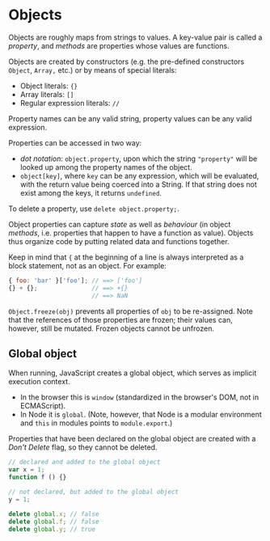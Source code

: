 # Objects

Objects are roughly maps from strings to values. A key-value pair is called a _property_, and _methods_ are properties whose values are functions.

Objects are created by constructors (e.g. the pre-defined constructors `Object`, `Array,` etc.) or by means of special literals:

* Object literals: `{}`
* Array literals: `[]`
* Regular expression literals: `//`

Property names can be any valid string, property values can be any valid expression.

Properties can be accessed in two way:

* _dot notation_: `object.property`, upon which the string `"property"` will be looked up among the property names of the object.
* `object[key]`, where `key` can be any expression, which will be evaluated, with the return value being coerced into a String. If that string does not exist among the keys, it returns `undefined`.

To delete a property, use `delete object.property;`.

Object properties can capture _state_ as well as _behaviour_ (in object _methods_, i.e. properties that happen to have a function as value).
Objects thus organize code by putting related data and functions together.

Keep in mind that `{` at the beginning of a line is always interpreted as a block statement, not as an object. For example:
```js
{ foo: 'bar' }['foo']; // ==> ['foo']
{} + {};               // ==> +{}
                       // ==> NaN
```

`Object.freeze(obj)` prevents all properties of `obj` to be re-assigned. Note that the references of those properties are frozen; their values can, however, still be mutated. Frozen objects cannot be unfrozen.

## Global object

When running, JavaScript creates a global object, which serves as implicit execution context.
* In the browser this is `window` (standardized in the browser's DOM, not in ECMAScript).
* In Node it is `global`. (Note, however, that Node is a modular environment and `this` in modules points to `module.export`.)

Properties that have been declared on the global object are created with a _Don't Delete_ flag, so they cannot be deleted.
```js
// declared and added to the global object
var x = 1;
function f () {}

// not declared, but added to the global object
y = 1;

delete global.x; // false
delete global.f; // false
delete global.y; // true
```
